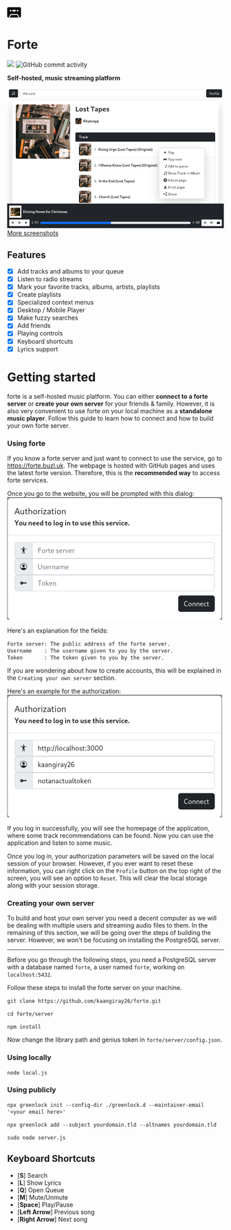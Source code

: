 ![forte](client/src/public/images/favicon.svg)
# Forte
![](https://img.shields.io/badge/-OWN%20YOUR%20MUSIC-red)
![GitHub commit activity](https://img.shields.io/github/commit-activity/m/kaangiray26/forte)

**Self-hosted, music streaming platform**

![image_1](images/image_1.png)
[More screenshots](images/screenshots.md)

## Features
* [x] Add tracks and albums to your queue
* [x] Listen to radio streams
* [x] Mark your favorite tracks, albums, artists, playlists
* [x] Create playlists
* [x] Specialized context menus
* [x] Desktop / Mobile Player
* [x] Make fuzzy searches
* [x] Add friends
* [x] Playing controls
* [x] Keyboard shortcuts
* [x] Lyrics support

# Getting started

forte is a self-hosted music platform. You can either **connect to a forte server** or **create your own server** for your friends & family. However, it is also very convenient to use forte on your local machine as a **standalone music player**. Follow this guide to learn how to connect and how to build your own forte server.

### Using forte
If you know a forte server and just want to connect to use the service, go to https://forte.buzl.uk. The webpage is hosted with GitHub pages and uses the latest forte version. Therefore, this is the **recommended way** to access forte services.

Once you go to the website, you will be prompted with this dialog:
![image_5](images/image_5.png)

Here's an explanation for the fields:
```
Forte server: The public address of the forte server.
Username    : The username given to you by the server.
Token       : The token given to you by the server.
```

If you are wondering about how to create accounts, this will be explained in the `Creating your own server` section.

Here's an example for the authorization:
![image_4](images/image_4.png)

If you log in successfully, you will see the homepage of the application, where some track recommendations can be found. Now you can use the application and listen to some music.

Once you log in, your authorization parameters will be saved on the local session of your browser. However, if you ever want to reset these information, you can right click on the `Profile` button on the top right of the screen, you will see an option to `Reset`. This will clear the local storage along with your session storage.

### Creating your own server
To build and host your own server you need a decent computer as we will be dealing with multiple users and streaming audio files to them. In the remaining of this section, we will be going over the steps of building the server. However, we won't be focusing on installing the PostgreSQL server.

---

Before you go through the following steps, you need a PostgreSQL server with a database named `forte`, a user named `forte`, working on `localhost:5432`.

Follow these steps to install the forte server on your machine.
```
git clone https://github.com/kaangiray26/forte.git
```
```
cd forte/server
```
```
npm install
```
Now change the library path and genius token in `forte/server/config.json`.
### Using locally
```
node local.js
```
### Using publicly
```
npx greenlock init --config-dir ./greenlock.d --maintainer-email '<your email here>'
```
```
npx greenlock add --subject yourdomain.tld --altnames yourdomain.tld
```
```
sudo node server.js
```

## Keyboard Shortcuts
* [**S**] Search
* [**L**] Show Lyrics
* [**Q**] Open Queue
* [**M**] Mute/Unmute
* [**Space**] Play/Pause
* [**Left Arrow**] Previous song
* [**Right Arrow**] Next song